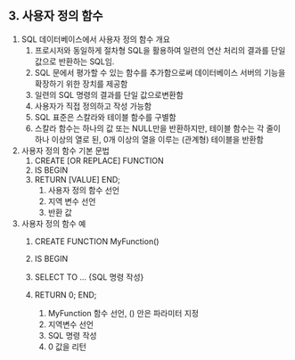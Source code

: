## 3. 사용자 정의 함수
1. SQL 데이터베이스에서 사용자 정의 함수 개요
   1. 프로시저와 동일하게 절차형 SQL을 활용하여 일련의 연산 처리의 결과를 단일값으로 반환하는 SQL임.
   2. SQL 문에서 평가할 수 있는 함수를 추가함으로써 데이터베이스 서버의 기능을 확장하기 위한 장치를 제공함
   3. 일련의 SQL 명령의 결과를 단일 값으로변환함
   4. 사용자가 직접 정의하고 작성 가능함
   5. SQL 표준은 스칼라와 테이블 함수를 구별함
   6. 스칼라 함수는 하나의 값 또는 NULL만을 반환하지만, 테이블 함수는 각 줄이 하나 이상의 열로 된, 0개 이상의 열을 이루는 (관계형) 테이블을 반환함
2. 사용자 정의 함수 기본 문법
   1. CREATE [OR REPLACE] FUNCTION
   2. IS
      BEGIN
   3. RETURN [VALUE]
      END;
      1. 사용자 정의 함수 선언
      2. 지역 변수 선언
      3. 반환 값
3. 사용자 정의 함수 예
   1. CREATE FUNCTION MyFunction()
   2. IS
      BEGIN
   3. SELECT TO ... {SQL 명령 작성}
   4. RETURN 0;
      END;
      
      1. MyFunction 함수 선언, () 안은 파라미터 지정
      2. 지역변수 선언
      3. SQL 명령 작성
      4. 0 값을 리턴
